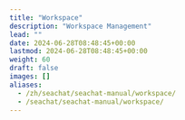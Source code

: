 ```yaml
---
title: "Workspace"
description: "Workspace Management"
lead: ""
date: 2024-06-28T08:48:45+00:00
lastmod: 2024-06-28T08:48:45+00:00
weight: 60
draft: false
images: []
aliases:
  - /zh/seachat/seachat-manual/workspace/
  - /seachat/seachat-manual/workspace/
---
```

  